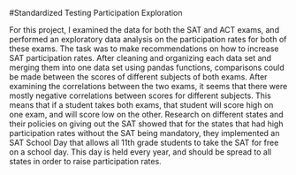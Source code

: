 #Standardized Testing Participation Exploration

For this project, I examined the data for both the SAT and ACT exams,  and performed an exploratory data analysis on the participation rates for both of these exams. The task was to make recommendations on how to increase SAT participation rates. After cleaning and organizing each data set and merging them into one data set using pandas functions, comparisons could be made between the scores of different subjects of both exams. After examining the correlations between the two exams, it seems that there were mostly negative correlations between scores for different subjects. This means that if a student takes both exams, that student will score high on one exam, and will score low on the other. Research on different states and their policies on giving out the SAT showed that for the states that had high participation rates without the SAT being mandatory, they implemented an SAT School Day that allows all 11th grade students to take the SAT for free on a school day. This day is held every year, and should be spread to all states in order to raise participation rates. 

